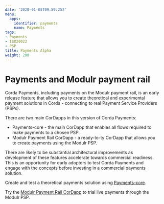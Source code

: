 ```yaml
---
date: '2020-01-08T09:59:25Z'
menu:
  apps:
    identifier: payments
    name: Payments
tags:
- Payments
- ISO20022
- PSP
title: Payments Alpha
weight: 200
---
```


# Payments and Modulr payment rail

Corda Payments, including payments on the Modulr payment rail, is an early release feature that allows you to create theoretical and experimental payment solutions in Corda - connecting to real Payment Service Providers (PSPs).

There are two main CorDapps in this version of Corda Payments:

* Payments-core - the main CorDapp that enables all flows required to make payments to a chosen PSP.
* Modulr Payment Rail CorDapp - a ready-to-ty CorDapp that allows you to create payments using the Modulr PSP.

There are likely to be substantial architectural improvements as development of these features accelerate towards commercial readiness. This is an opportunity for early adopters to test Corda Payments and engage with the concepts before investing in a commercial payments solution.

Create and test a theoretical payments solution using [Payments-core](payments-core-cordapp).

Try the [Modulr Payment Rail CorDapp](modulr-payment-rail) to trial live payments through the Modulr PSP.
